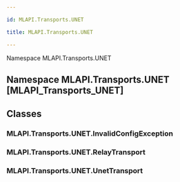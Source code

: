 ```yaml
---

id: MLAPI.Transports.UNET

title: MLAPI.Transports.UNET

---
```


Namespace MLAPI.Transports.UNET

## Namespace MLAPI.Transports.UNET [MLAPI_Transports_UNET]

<div class="markdown level0 summary" markdown="1">

</div>

<div class="markdown level0 conceptual" markdown="1">

</div>

<div class="markdown level0 remarks" markdown="1">

</div>

## Classes

### MLAPI.Transports.UNET.InvalidConfigException

<div class="section" markdown="1">

</div>

### MLAPI.Transports.UNET.RelayTransport

<div class="section" markdown="1">

</div>

### MLAPI.Transports.UNET.UnetTransport

<div class="section" markdown="1">

</div>
